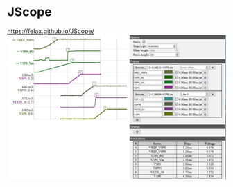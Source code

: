 # JScope
https://felax.github.io/JScope/
![alt text](https://github.com/felax/JScope/blob/main/screenshot.png?raw=true)

